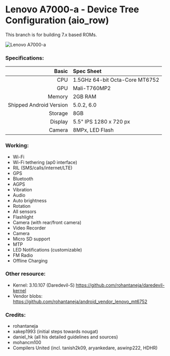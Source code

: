 Lenovo A7000-a - Device Tree Configuration (aio_row)
==============

This branch is for building 7.x based ROMs.

![Lenovo A7000-a](https://1.bp.blogspot.com/-Bi3y-tnLrdw/VzyVpZgjqEI/AAAAAAAAAgw/f-K2t1MDmjID056U9iHKCfSxqnk-rItBgCLcB/s400/dareaosp.png "AOSP on Lenovo A7000-a")


### Specifications:
Basic   | Spec Sheet
-------:|:-------------------------
CPU     | 1.5GHz 64-bit Octa-Core MT6752
GPU     | Mali-T760MP2
Memory  | 2GB RAM
Shipped Android Version | 5.0.2, 6.0
Storage | 8GB
Display | 5.5" IPS 1280 x 720 px
Camera  | 8MPx, LED Flash

### Working:
  - Wi-Fi
  - Wi-Fi tethering (ap0 interface)
  - RIL (SMS/calls/internet/LTE)
  - GPS
  - Bluetooth
  - AGPS
  - Vibration
  - Audio
  - Auto brightness
  - Rotation
  - All sensors
  - Flashlight
  - Camera (with rear/front camera)
  - Video Recorder
  - Camera
  - Micro SD support
  - MTP 
  - LED Notifications (customizable)
  - FM Radio
  - Offline Charging

### Other resource:
  - Kernel: 3.10.107 (Daredevil-S) https://github.com/rohantaneja/daredevil-kernel
  - Vendor blobs: https://github.com/rohantaneja/android_vendor_lenovo_mt6752

### Credits:
  - rohantaneja
  - xakep1993 (initial steps towards nougat)
  - daniel_hk (all his detailed guidelines and sources)
  - mohancm100
  - Compilers United (incl. tanish2k09, aryankedare, aswinp222, HDHR)

